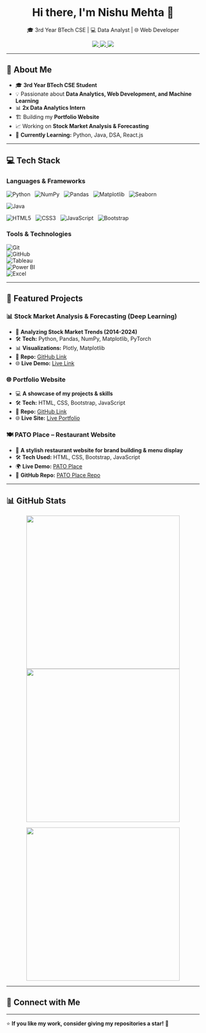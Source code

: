 <h1 align="center">Hi there, I'm Nishu Mehta 👋</h1>

<p align="center">
  🎓 3rd Year BTech CSE | 💻 Data Analyst | 🌐 Web Developer  
</p>

<p align="center">
  <a href="https://www.linkedin.com/in/nishu-mehta-9025a323b/">
    <img src="https://img.shields.io/badge/LinkedIn-0077B5?style=for-the-badge&logo=linkedin&logoColor=white">
  </a>
  <a href="https://github.com/NishuMehta">
    <img src="https://img.shields.io/badge/GitHub-181717?style=for-the-badge&logo=github&logoColor=white">
  </a>
  <a href="mailto:mehtanishu018@gmail.com">
    <img src="https://img.shields.io/badge/Email-D14836?style=for-the-badge&logo=gmail&logoColor=white">
  </a>
</p>

---

## 🚀 About Me  
- 🎓 **3rd Year BTech CSE Student**  
- 💡 Passionate about **Data Analytics, Web Development, and Machine Learning**  
- 📊 **2x Data Analytics Intern**  
- 🏗️ Building my **Portfolio Website**  
- 📈 Working on **Stock Market Analysis & Forecasting**  
- 🎯 **Currently Learning:** Python, Java, DSA, React.js  

---

## 💻 Tech Stack  

### **Languages & Frameworks**  
![Python](https://img.shields.io/badge/Python-3776AB?style=for-the-badge&logo=python&logoColor=white) &nbsp;
![NumPy](https://img.shields.io/badge/NumPy-013243?style=for-the-badge&logo=numpy&logoColor=white) &nbsp;
![Pandas](https://img.shields.io/badge/Pandas-150458?style=for-the-badge&logo=pandas&logoColor=white) &nbsp;
![Matplotlib](https://img.shields.io/badge/Matplotlib-008080?style=for-the-badge&logo=matplotlib&logoColor=white) &nbsp;
![Seaborn](https://img.shields.io/badge/Seaborn-00758F?style=for-the-badge&logo=seaborn&logoColor=white)

![Java](https://img.shields.io/badge/Java-ED8B00?style=for-the-badge&logo=java&logoColor=white) 

![HTML5](https://img.shields.io/badge/HTML5-E34F26?style=for-the-badge&logo=html5&logoColor=white) &nbsp;
![CSS3](https://img.shields.io/badge/CSS3-1572B6?style=for-the-badge&logo=css3&logoColor=white) &nbsp;
![JavaScript](https://img.shields.io/badge/JavaScript-F7DF1E?style=for-the-badge&logo=javascript&logoColor=black) &nbsp;
![Bootstrap](https://img.shields.io/badge/Bootstrap-563D7C?style=for-the-badge&logo=bootstrap&logoColor=white)


### **Tools & Technologies**  
![Git](https://img.shields.io/badge/Git-F05032?style=for-the-badge&logo=git&logoColor=white)  
![GitHub](https://img.shields.io/badge/GitHub-181717?style=for-the-badge&logo=github&logoColor=white)  
![Tableau](https://img.shields.io/badge/Tableau-E97627?style=for-the-badge&logo=tableau&logoColor=white)  
![Power BI](https://img.shields.io/badge/PowerBI-F2C811?style=for-the-badge&logo=powerbi&logoColor=black)  
![Excel](https://img.shields.io/badge/Excel-217346?style=for-the-badge&logo=microsoft-excel&logoColor=white)  

---

## 📌 Featured Projects  

### **📊 Stock Market Analysis & Forecasting (Deep Learning)**  
- 📅 **Analyzing Stock Market Trends (2014-2024)**  
- 🛠️ **Tech:** Python, Pandas, NumPy, Matplotlib, PyTorch  
- 📊 **Visualizations:** Plotly, Matplotlib  
- 🔗 **Repo:** [GitHub Link](https://github.com/NishuMehta/stock-market-analysis)  
- 🌐 **Live Demo:** [Live Link](#)  

### **🌐 Portfolio Website**  
- 💻 **A showcase of my projects & skills**  
- 🛠️ **Tech:** HTML, CSS, Bootstrap, JavaScript  
- 🔗 **Repo:** [GitHub Link](https://github.com/NishuMehta/portfolio-website)  
- 🌐 **Live Site:** [Live Portfolio](#)  

### **🍽️ PATO Place – Restaurant Website**
- 🍕 **A stylish restaurant website for brand building & menu display**  
- 🛠️ **Tech Used:** HTML, CSS, Bootstrap, JavaScript  
- 🌍 **Live Demo:** [PATO Place](https://nishumehta.github.io/Pato-Place-Custom/)  
- 🔗 **GitHub Repo:** [PATO Place Repo](https://github.com/NishuMehta/Pato-Place-Custom)  
---

## 📊 GitHub Stats  

<p align="center">
  <img src="https://github-readme-stats.vercel.app/api?username=NishuMehta&show_icons=true&theme=radical" width="400px">
  <img src="https://github-readme-streak-stats.herokuapp.com/?user=NishuMehta&theme=radical" width="400px">
</p>

<p align="center">
  <img src="https://github-readme-stats.vercel.app/api/top-langs/?username=NishuMehta&layout=compact&theme=radical" width="400px">
</p>

---

## 🤝 Connect with Me  
<!-- 💬 Feel free to reach out if you have any questions or want to collaborate on a project!  
📩 Email: mehtanishu018@gmail.com 
🔗 LinkedIn: (https://www.linkedin.com/in/nishu-mehta-9025a323b/)  
-->
---

⭐ **If you like my work, consider giving my repositories a star!** 🚀  
